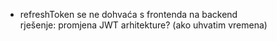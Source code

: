 - refreshToken se ne dohvaća s frontenda na backend<br>
    rješenje: promjena JWT arhitekture? (ako uhvatim vremena)
    